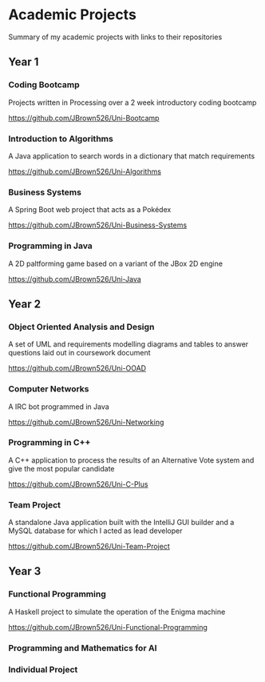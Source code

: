 # Academic Projects
Summary of my academic projects with links to their repositories

## Year 1

### Coding Bootcamp
Projects written in Processing over a 2 week introductory coding bootcamp

https://github.com/JBrown526/Uni-Bootcamp

### Introduction to Algorithms
A Java application to search words in a dictionary that match requirements

https://github.com/JBrown526/Uni-Algorithms

### Business Systems
A Spring Boot web project that acts as a Pokédex

https://github.com/JBrown526/Uni-Business-Systems

### Programming in Java
A 2D paltforming game based on a variant of the JBox 2D engine

https://github.com/JBrown526/Uni-Java

## Year 2

### Object Oriented Analysis and Design
A set of UML and requirements modelling diagrams and tables to answer questions laid out in coursework document

https://github.com/JBrown526/Uni-OOAD

### Computer Networks
A IRC bot programmed in Java

https://github.com/JBrown526/Uni-Networking

### Programming in C++
A C++ application to process the results of an Alternative Vote system and give the most popular candidate

https://github.com/JBrown526/Uni-C-Plus

### Team Project
A standalone Java application built with the IntelliJ GUI builder and a MySQL database for which I acted as lead developer

https://github.com/JBrown526/Uni-Team-Project

## Year 3

### Functional Programming
A Haskell project to simulate the operation of the Enigma machine

https://github.com/JBrown526/Uni-Functional-Programming

### Programming and Mathematics for AI

### Individual Project
